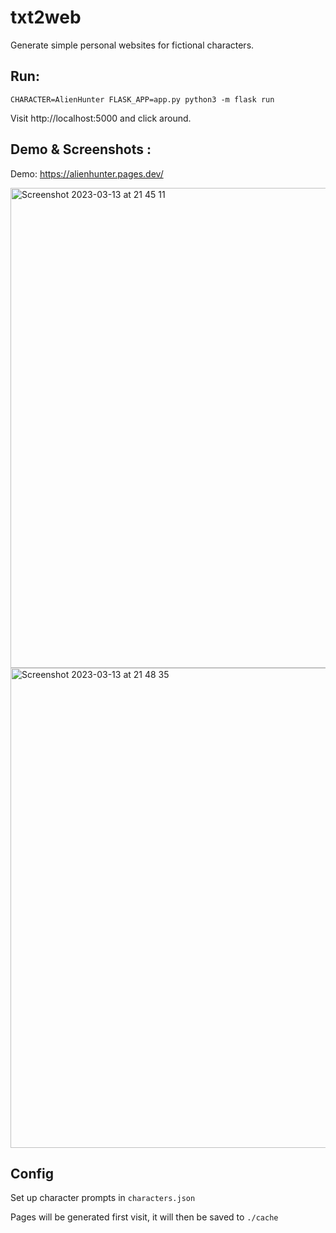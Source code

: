 # txt2web

Generate simple personal websites for fictional characters.

## Run:
```
CHARACTER=AlienHunter FLASK_APP=app.py python3 -m flask run
```

Visit http://localhost:5000 and click around.

## Demo & Screenshots :

Demo: https://alienhunter.pages.dev/

<img width="768" alt="Screenshot 2023-03-13 at 21 45 11" src="https://user-images.githubusercontent.com/127793337/224828076-4575bb76-a3ed-41db-8ef1-fefa89cf4874.png">

<img width="768" alt="Screenshot 2023-03-13 at 21 48 35" src="https://user-images.githubusercontent.com/127793337/224828794-eb612de8-e125-4860-ba6f-fec8d33ad6b2.png">

## Config
Set up character prompts in `characters.json`


Pages will be generated first visit, it will then be saved to `./cache`
